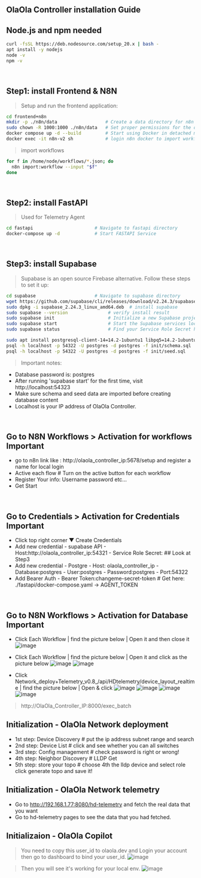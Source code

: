 ## OlaOla Controller installation Guide

## Node.js and npm needed
```bash
curl -fsSL https://deb.nodesource.com/setup_20.x | bash -
apt install -y nodejs
node -v  
npm -v
```
<br>

## Step1: install Frontend & N8N
> Setup and run the frontend application:

```bash
cd frontend+n8n
mkdir -p ./n8n/data                  # Create a data directory for n8n
sudo chown -R 1000:1000 ./n8n/data   # Set proper permissions for the data directory
docker compose up -d --build         # Start using Docker in detached mode
docker exec -it n8n-v2 sh            # login n8n docker to import workflows
```
> import workflows
```bash
for f in /home/node/workflows/*.json; do
  n8n import:workflow --input "$f"
done
```
<br>

## Step2: install FastAPI 
>Used for Telemetry Agent

```bash
cd fastapi                       # Navigate to fastapi directory
docker-compose up -d             # Start FASTAPI Service
```
<br>

## Step3: install Supabase 
> Supabase is an open source Firebase alternative. Follow these steps to set it up:

```bash
cd supabase                      # Navigate to supabase directory
wget https://github.com/supabase/cli/releases/download/v2.24.3/supabase_2.24.3_linux_amd64.deb   # download .deb 
sudo dpkg -i supabase_2.24.3_linux_amd64.deb  # install supabase
sudo supabase --version               # verify install result
sudo supabase init                    # Initialize a new Supabase project
sudo supabase start                   # Start the Supabase services locally
sudo supabase status                  # Find your Service Role Secret here

sudo apt install postgresql-client-14=14.2-1ubuntu1 libpq5=14.2-1ubuntu1   # Install psql client pls check available version 1st 'apt list -a postgresql-client-14'
psql -h localhost -p 54322 -U postgres -d postgres -f init/schema.sql   # Import database schema
psql -h localhost -p 54322 -U postgres -d postgres -f init/seed.sql     # Import initial data
```

> Important notes:
- Database password is: postgres
- After running 'supabase start' for the first time, visit http://localhost:54323 
- Make sure schema and seed data are imported before creating database content
- Localhost is your IP address of OlaOla Controller.
<br>

## Go to N8N Workflows > Activation for workflows **Important**
- go to n8n link like : http://olaola_controller_ip:5678/setup and register a name for local login
- Active each flow   # Turn on the active button for each workflow
- Register Your info: Username password etc...
- Get Start
<br>

## Go to Credentials  > Activation for Credentials **Important**
- Click top right corner ▼ Create Credentials 
- Add new credential - supabase API 
        - Host:http://olaola_controller_ip:54321 
        - Service Role Secret: ## Look at Step3
- Add new credential - Postgre
        - Host: olaola_controller_ip
        - Database:postgres
        - User:postgres
        - Password:postgres
        - Port:54322
- Add Bearer Auth
        - Bearer Token:changeme-secret-token          # Get here: ./fastapi/docker-compose.yaml -> AGENT_TOKEN
<br>

## Go to N8N Workflows > Activation for Database **Important**
  
- Click Each Workflow | find the picture below | Open it and then close it ![image](https://github.com/user-attachments/assets/f35ce91e-0d33-4441-b1b7-d6f02a9a491a)

- Click Each Workflow | find the picture below | Open it and click as the picture below ![image](https://github.com/user-attachments/assets/5286dab4-4d81-4c69-985b-80d567594646)
![image](https://github.com/user-attachments/assets/2ec37e3d-babb-4049-99f3-bf2138a5ff07)

- Click Network_deploy+Telemetry_v0.8_/api/HDtelemetry/device_layout_realtime | find the picture below | Open & click
![image](https://github.com/user-attachments/assets/02b53851-3473-4ad4-b7cb-d2d5b79d7dd9)
![image](https://github.com/user-attachments/assets/9981d6b1-a5cc-4b7f-af8b-9cb8cee6d34a) ![image](https://github.com/user-attachments/assets/c8ca23f6-6b28-4352-8a54-ee2e9fd58561)
![image](https://github.com/user-attachments/assets/035603c1-e200-48e5-a6b0-b0d038a5465a)
> http://OlaOla_Controller_IP:8000/exec_batch

## Initialization - OlaOla Network deployment
- 1st step: Device Discovery # put the ip address subnet range and search
- 2nd step: Device List # click and see whether you can all switches
- 3rd step: Config management # check password is right or wrong!
- 4th step: Neighbor Discovery # LLDP Get
- 5th step: store your topo # choose 4th the lldp device and select role click generate topo and save it!
  
## Initialization - OlaOla Network telemetry
- Go to http://192.168.1.77:8080/hd-telemetry and fetch the real data that you want
- Go to hd-telemetry pages to see the data that you had fetched.

## Initializaion - OlaOla Copilot
> You need to copy this user_id to olaola.dev and Login your account then go to dashboard to bind your user_id.
![image](https://github.com/user-attachments/assets/22df75da-755c-4f25-a3ef-27d483161853)

> Then you will see it's working for your local env.
![image](https://github.com/user-attachments/assets/c1f7931e-5f09-4b30-8a0b-327228f2165d)


